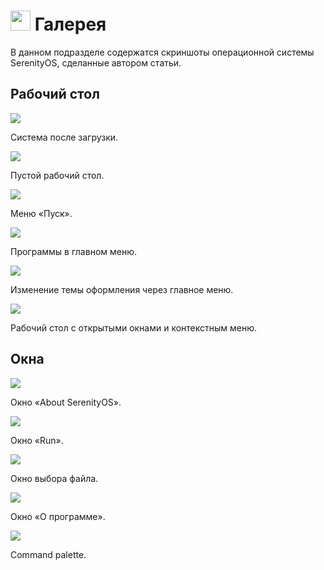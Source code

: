 # <img src="../pic/logo.png" width=32> Галерея

В данном подразделе содержатся скриншоты операционной системы SerenityOS, сделанные автором статьи.

## Рабочий стол

![](desktop1.png)

Система после загрузки.

![](empty-desktop.png)

Пустой рабочий стол.

![](start-menu.png)

Меню «Пуск».

![](start-programs.png)

Программы в главном меню.

![](start-themes.png)

Изменение темы оформления через главное меню.

![](desktop2.png)

Рабочий стол с открытыми окнами и контекстным меню.

## Окна

![](about-win.png)

Окно «About SerenityOS».

![](run-win.png)

Окно «Run».

![](files-win.png)

Окно выбора файла.

![](about-prog-win.png)

Окно «О программе».

![](command-palette-win.png)

Command palette.
